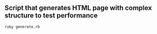 ## Script that generates HTML page with complex structure to test performance 

```sh
ruby generate.rb
```
